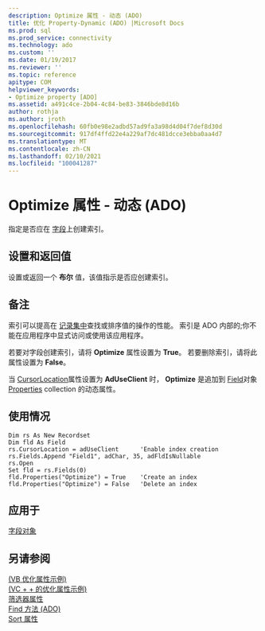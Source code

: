 ```yaml
---
description: Optimize 属性 - 动态 (ADO)
title: 优化 Property-Dynamic (ADO) |Microsoft Docs
ms.prod: sql
ms.prod_service: connectivity
ms.technology: ado
ms.custom: ''
ms.date: 01/19/2017
ms.reviewer: ''
ms.topic: reference
apitype: COM
helpviewer_keywords:
- Optimize property [ADO]
ms.assetid: a491c4ce-2b04-4c84-be83-3846bde8d16b
author: rothja
ms.author: jroth
ms.openlocfilehash: 60fb0e98e2adbd57ad9fa3a98d4d04f7def8d30d
ms.sourcegitcommit: 917df4ffd22e4a229af7dc481dcce3ebba0aa4d7
ms.translationtype: MT
ms.contentlocale: zh-CN
ms.lasthandoff: 02/10/2021
ms.locfileid: "100041287"
---
```

# <a name="optimize-property-dynamic-ado"></a>Optimize 属性 - 动态 (ADO)
指定是否应在 [字段](./field-object.md)上创建索引。  
  
## <a name="settings-and-return-values"></a>设置和返回值  
 设置或返回一个 **布尔** 值，该值指示是否应创建索引。  
  
## <a name="remarks"></a>备注  
 索引可以提高在 [记录集中](./recordset-object-ado.md)查找或排序值的操作的性能。 索引是 ADO 内部的;你不能在应用程序中显式访问或使用该应用程序。  
  
 若要对字段创建索引，请将 **Optimize** 属性设置为 **True**。 若要删除索引，请将此属性设置为 **False**。  
  
 当 [CursorLocation](./cursorlocation-property-ado.md)属性设置为 **AdUseClient** 时， **Optimize** 是追加到 [Field](./field-object.md)对象 [Properties](./properties-collection-ado.md) collection 的动态属性。  
  
## <a name="usage"></a>使用情况  
  
```  
Dim rs As New Recordset  
Dim fld As Field  
rs.CursorLocation = adUseClient      'Enable index creation  
rs.Fields.Append "Field1", adChar, 35, adFldIsNullable  
rs.Open  
Set fld = rs.Fields(0)  
fld.Properties("Optimize") = True    'Create an index  
fld.Properties("Optimize") = False   'Delete an index  
```  
  
## <a name="applies-to"></a>应用于  
 [字段对象](./field-object.md)  
  
## <a name="see-also"></a>另请参阅  
 [ (VB 优化属性示例) ](./optimize-property-example-vb.md)   
 [ (VC + + 的优化属性示例) ](./optimize-property-example-vc.md)   
 [筛选器属性](./filter-property.md)   
 [Find 方法 (ADO) ](./find-method-ado.md)   
 [Sort 属性](./sort-property.md)